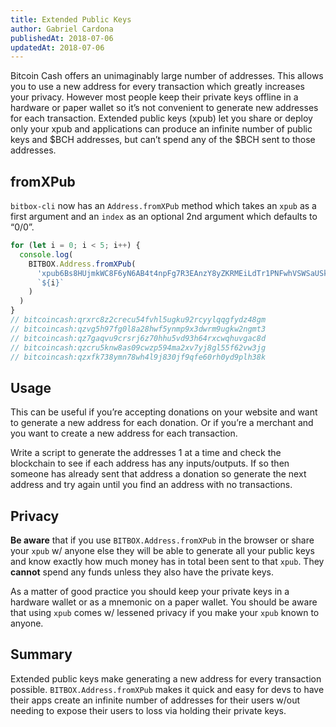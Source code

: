 ```yaml
---
title: Extended Public Keys
author: Gabriel Cardona
publishedAt: 2018-07-06
updatedAt: 2018-07-06
---
```


Bitcoin Cash offers an unimaginably large number of addresses. This allows you to use a new address for every transaction which greatly increases your privacy. However most people keep their private keys offline in a hardware or paper wallet so it’s not convenient to generate new addresses for each transaction. Extended public keys (xpub) let you share or deploy only your xpub and applications can produce an infinite number of public keys and $BCH addresses, but can’t spend any of the $BCH sent to those addresses.

## fromXPub

`bitbox-cli` now has an `Address.fromXPub` method which takes an `xpub` as a first argument and an `index` as an optional 2nd argument which defaults to “0/0”.

```javascript
for (let i = 0; i < 5; i++) {
  console.log(
    BITBOX.Address.fromXPub(
      'xpub6Bs8HUjmkWC8F6yN6AB4t4npFg7R3EAnzY8yZKRMEiLdTr1PNFwhVSWSaUSkNs43pehV4dNvaQqUAUmAWQXATDQNb1S9EhH515BjyRz5ZNE',
      `${i}`
    )
  )
}
// bitcoincash:qrxrc8z2crecu54fvhl5ugku92rcyylqqgfydz48gm
// bitcoincash:qzvg5h97fg0l8a28hwf5ynmp9x3dwrm9ugkw2ngmt3
// bitcoincash:qz7gaqvu9crsrj6z70hhu5vd93h64rxcwqhuvgac8d
// bitcoincash:qzcru5knw8as09cwzp594ma2xv7yj8gl55f62vw3jg
// bitcoincash:qzxfk738ymn78wh4l9j830jf9qfe60rh0yd9plh38k
```

## Usage

This can be useful if you’re accepting donations on your website and want to generate a new address for each donation. Or if you’re a merchant and you want to create a new address for each transaction.

Write a script to generate the addresses 1 at a time and check the blockchain to see if each address has any inputs/outputs. If so then someone has already sent that address a donation so generate the next address and try again until you find an address with no transactions.

## Privacy

**Be aware** that if you use `BITBOX.Address.fromXPub` in the browser or share your `xpub` w/ anyone else they will be able to generate all your public keys and know exactly how much money has in total been sent to that `xpub`. They **cannot** spend any funds unless they also have the private keys.

As a matter of good practice you should keep your private keys in a hardware wallet or as a mnemonic on a paper wallet. You should be aware that using `xpub` comes w/ lessened privacy if you make your `xpub` known to anyone.

## Summary

Extended public keys make generating a new address for every transaction possible. `BITBOX.Address.fromXPub` makes it quick and easy for devs to have their apps create an infinite number of addresses for their users w/out needing to expose their users to loss via holding their private keys.
